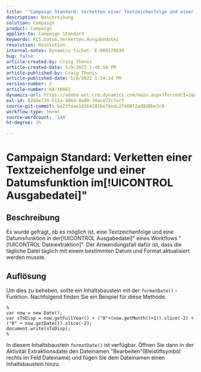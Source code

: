 ```yaml
---
title: '"Campaign Standard: Verketten einer Textzeichenfolge und einer Datumsfunktion im[!UICONTROL Ausgabedatei]"'''
description: Beschreibung
solution: Campaign
product: Campaign
applies-to: Campaign Standard
keywords: KCS,Datum,Verketten,Ausgabedatei
resolution: Resolution
internal-notes: Dynamics ticket- E-000178039
bug: false
article-created-by: Craig Thonis
article-created-date: 5/9/2022 1:48:50 PM
article-published-by: Craig Thonis
article-published-date: 5/9/2022 1:54:14 PM
version-number: 2
article-number: KA-16082
dynamics-url: https://adobe-ent.crm.dynamics.com/main.aspx?forceUCI=1&pagetype=entityrecord&etn=knowledgearticle&id=abd60abc-9ecf-ec11-a7b5-00224809c196
exl-id: 62b8e739-512a-486d-8e00-39ace72c7ecf
source-git-commit: 6a23faae10364181be7dedc2f408f2ad8d8be3c9
workflow-type: tm+mt
source-wordcount: '144'
ht-degree: 2%

---
```


# Campaign Standard: Verketten einer Textzeichenfolge und einer Datumsfunktion im[!UICONTROL Ausgabedatei]&quot;

## Beschreibung


Es wurde gefragt, ob es möglich ist, eine Textzeichenfolge und eine Datumsfunktion in der[!UICONTROL Ausgabedatei]&quot; eines Workflows &quot;[!UICONTROL Dateiextraktion]&quot;. Der Anwendungsfall dafür ist, dass die tägliche Datei täglich mit einem bestimmten Datum und Format aktualisiert werden musste.


## Auflösung


Um dies zu beheben, sollte ein Inhaltsbaustein mit der `formatDate()` -Funktion. Nachfolgend finden Sie ein Beispiel für diese Methode.

```
%
var now = new Date();
var sToDisp = now.getFullYear() + ("0"+(now.getMonth()+1)).slice(-2) + ("0" + now.getDate()).slice(-2);
document.write(sToDisp);
%
```

In diesem Inhaltsbaustein `formatDate()` ist verfügbar. Öffnen Sie dann in der Aktivität Extraktionsdatei den Dateinamen &quot;Bearbeiten&quot;(Bleistiftsymbol rechts im Feld Dateiname) und fügen Sie dem Dateinamen einen Inhaltsbaustein hinzu.
